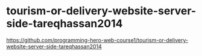 # tourism-or-delivery-website-server-side-tareqhassan2014


https://github.com/programming-hero-web-course1/tourism-or-delivery-website-server-side-tareqhassan2014